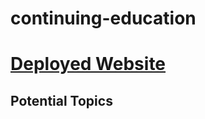 # continuing-education

<h1><a href="https://matt-eva.github.io/continuing-education/">Deployed Website</a></h1>

## Potential Topics

